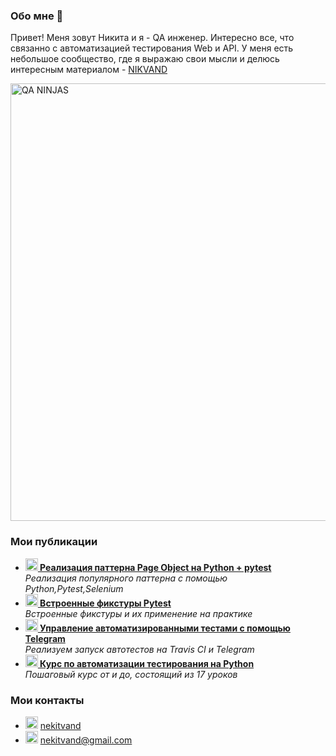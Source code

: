 ### Обо мне 👋

Привет! Меня зовут Никита и я - QA инженер.
Интересно все, что связанно с автоматизацией тестирования Web и API.
У меня есть небольшое сообщество, где я выражаю свои мысли и делюсь интересным материалом - <a href="https://vk.com/nkvand"> NIKVAND </a> 

<img src="https://sun9-33.userapi.com/impg/d_QwmQj346DTZ7s2wahh7V3344YvSfBOMhNmLw/H3OSkjV7PtM.jpg?size=1319x320&quality=96&sign=3ea9cc83748f235fa77f130aeab08ee4" width="700" alt="QA NINJAS">

<h3>Мои публикации</h3>

<ul> 
  <li><a href="https://habr.com/ru/post/472156/"><b><img src="https://emojipedia-us.s3.dualstack.us-west-1.amazonaws.com/thumbs/240/apple/237/fire_1f525.png" width="20" alt="new" /> Реализация паттерна Page Object на Python + pytest</b></a><br/><i> Реализация популярного паттерна с помощью Python,Pytest,Selenium</i></li>
  <li><a href="https://habr.com/ru/companies/tinkoff/articles/745994/"><b><img src="https://emojipedia-us.s3.dualstack.us-west-1.amazonaws.com/thumbs/240/apple/237/fire_1f525.png" width="20" alt="new" /> Встроенные фикстуры Pytest</b></a><br/><i>Встроенные фикстуры и их применение на практике</i></li>
  <li><a href="https://habr.com/ru/articles/471364/"><b><img src="https://emojipedia-us.s3.dualstack.us-west-1.amazonaws.com/thumbs/240/apple/237/gear_2699.png" width="20" alt="new" /> Управление автоматизированными тестами с помощью Telegram</b></a><br/><i> Реализуем запуск автотестов на Travis CI и Telegram</i></li>
  <li><a href="https://vk.com/nkvand?w=page-57310395_56082133"><b><img src="https://emojipedia-us.s3.dualstack.us-west-1.amazonaws.com/thumbs/240/apple/285/robot_1f916.png" width="20" alt="new" /> Курс по автоматизации тестирования на Python </b></a><br/><i>Пошаговый курс от и до, состоящий из 17 уроков </i></li>
</ul>
    
### Мои контакты 
- <img src="https://upload.wikimedia.org/wikipedia/commons/thumb/8/82/Telegram_logo.svg/1024px-Telegram_logo.svg.png" width="20"  alt="nekitvand"> <a href="https://t.me/nekitvand">nekitvand</a>
- <img src="https://upload.wikimedia.org/wikipedia/commons/thumb/7/7e/Gmail_icon_%282020%29.svg/512px-Gmail_icon_%282020%29.svg.png" width="20"  alt="nekitvand@gmail.com"> <a>nekitvand@gmail.com</a>


